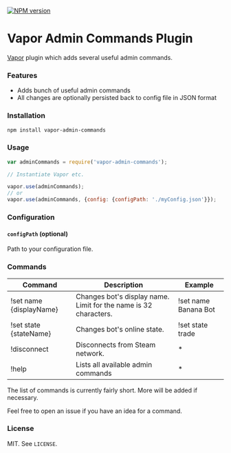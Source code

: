 [![NPM version](http://img.shields.io/npm/v/vapor-admin-commands.svg?style=flat)](https://www.npmjs.org/package/vapor-admin-commands)

# Vapor Admin Commands Plugin

[Vapor](https://github.com/scholtzm/vapor) plugin which adds several useful admin commands.

### Features

- Adds bunch of useful admin commands
- All changes are optionally persisted back to config file in JSON format

### Installation

```sh
npm install vapor-admin-commands
```

### Usage

```js
var adminCommands = require('vapor-admin-commands');

// Instantiate Vapor etc.

vapor.use(adminCommands);
// or
vapor.use(adminCommands, {config: {configPath: './myConfig.json'}});
```

### Configuration

#### `configPath` (optional)

Path to your configuration file.

### Commands

Command | Description | Example
------- | ----------- | -------
!set name {displayName} | Changes bot's display name. Limit for the name is 32 characters. | !set name Banana Bot
!set state {stateName} | Changes bot's online state. | !set state trade
!disconnect | Disconnects from Steam network. | *
!help | Lists all available admin commands | *

The list of commands is currently fairly short. More will be added if necessary.

Feel free to open an issue if you have an idea for a command.

### License

MIT. See `LICENSE`.
